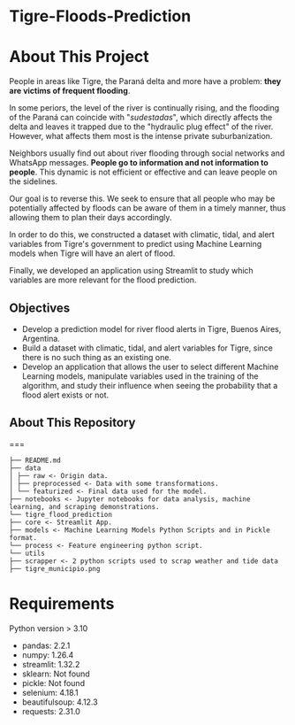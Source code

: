 # Tigre-Floods-Prediction

About This Project
==
People in areas like Tigre, the Paraná delta and more have a problem: **they are victims of frequent flooding**. 

In some periors, the level of the river is continually rising, and the flooding of the Paraná can coincide with "*sudestadas*", which directly affects the delta and leaves it trapped due to the "hydraulic plug effect" of the river. However, what affects them most is the intense private suburbanization. 

Neighbors usually find out about river flooding through social networks and WhatsApp messages. **People go to information and not information to people**. This dynamic is not efficient or effective and can leave people on the sidelines. 

Our goal is to reverse this. We seek to ensure that all people who may be potentially affected by floods can be aware of them in a timely manner, thus allowing them to plan their days accordingly.

In order to do this, we constructed a dataset with climatic, tidal, and alert variables from Tigre's government to predict using Machine Learning models when Tigre will have an alert of flood. 

Finally, we developed an application using Streamlit to study which variables are more relevant for the flood prediction.

## Objectives

- Develop a prediction model for river flood alerts in Tigre, Buenos Aires, Argentina.
- Build a dataset with climatic, tidal, and alert variables for Tigre, since there is no such thing as an existing one.
- Develop an application that allows the user to select different Machine Learning models, manipulate variables used in the training of the algorithm, and study their influence when seeing the probability that a flood alert exists or not.

## About This Repository
===

```
├── README.md
├── data
│ ├── raw <- Origin data.
│ ├── preprocessed <- Data with some transformations.
│ └── featurized <- Final data used for the model.
├── notebooks <- Jupyter notebooks for data analysis, machine learning, and scraping demonstrations.
└── tigre_flood_prediction
├── core <- Streamlit App.
├── models <- Machine Learning Models Python Scripts and in Pickle format.
└── process <- Feature engineering python script.
└── utils
├── scrapper <- 2 python scripts used to scrap weather and tide data
├── tigre_municipio.png
```

Requirements 
===

Python version > 3.10

- pandas: 2.2.1
- numpy: 1.26.4
- streamlit: 1.32.2
- sklearn: Not found
- pickle: Not found
- selenium: 4.18.1
- beautifulsoup: 4.12.3
- requests: 2.31.0
